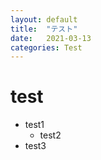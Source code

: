 ```yaml
---
layout: default
title:  "テスト"
date:   2021-03-13
categories: Test
---
```


# test

- test1
    - test2
- test3